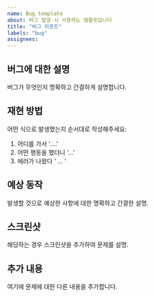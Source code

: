 ```yaml
---
name: Bug template
about: 버그 발생 시 사용하는 템플릿입니다
title: "버그 리포트"
labels: "bug"
assignees:
---
```


## 버그에 대한 설명

버그가 무엇인지 명확하고 간결하게 설명합니다.

## 재현 방법

어떤 식으로 발생했는지 순서대로 작성해주세요:

1. 어디를 가서 '....'
2. 어떤 행동을 했더니 '...'
3. 에러가 나왔다 ' ... '

## 예상 동작

발생할 것으로 예상한 사항에 대한 명확하고 간결한 설명.

## 스크린샷

해당하는 경우 스크린샷을 추가하여 문제를 설명.

## 추가 내용

여기에 문제에 대한 다른 내용을 추가합니다.
